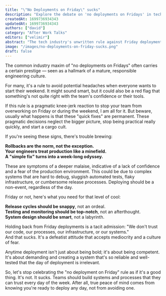 ```yaml
---
title: "\"No Deployments on Friday\" sucks"
description: "Explore the debate on 'no deployments on Fridays' in tech — a sign of caution or a red flag? Unpack the truth behind this rule's impact on engineering culture, team confidence, and system reliability."
createdAt: 1699736934343
updatedAt: 1699736934343
authors: ["david"]
category: "After Work Talks"
editors: ["velimir"]
abstract: "The tech industry's unwritten rule against Friday deployments is often heralded as a mark of a mature engineering culture. This article critically examines the rationale behind this practice, questioning whether it signifies a commendable caution or an alarming lack of trust in systems and processes. Through a detailed analysis, it highlights the potential issues this maxim may mask, such as frequent rollbacks, trepidation around production changes, and protracted problem-solving for seemingly simple fixes. These issues are indicative of deeper systemic problems, such as complex, unmanageable systems, inadequate testing procedures, and fragile infrastructure. The article argues for a paradigm shift towards creating resilient systems and processes that inspire confidence for deployments on any day of the week. It emphasizes the importance of snappy release cycles, impeccable testing and monitoring, and intelligent system design. Rejecting the defeatist attitude inherent in the 'no deployments on Fridays' rule, the article advocates for a competent, bold approach to software deployment, pushing for a culture that values readiness and reliability over rigid risk-avoidance rituals."
image: "/images/no-deployments-on-friday-sucks.png"
draft: false
---
```


The common industry maxim of "no deployments on Fridays" often carries a certain prestige — seen as a hallmark of a mature, responsible engineering culture.

For many, it's a rule to avoid potential headaches when everyone wants to start their weekend. It might sound smart, but it could also be a red flag that something's not quite right with the team's confidence or their tools.

If this rule is a pragmatic knee-jerk reaction to stop your team from overworking on Friday or during the weekend, I am all for it. But beware, usually what happens is that these "quick fixes" are permanent. These pragmatic decisions neglect the bigger picture, stop being practical really quickly, and start a cargo cult.



If you're seeing these signs, there's trouble brewing:  

**Rollbacks are the norm, not the exception.**  
**Your engineers treat production like a minefield.**  
**A "simple fix" turns into a week-long odyssey.**  

These are symptoms of a deeper malaise, indicative of a lack of confidence and a fear of the production environment. This could be due to complex systems that are hard to debug, sluggish automated tests, flaky infrastructure, or cumbersome release processes. Deploying should be a non-event, regardless of the day.



Friday or not, here's what you need for that level of cool:  

**Release cycles should be snappy**, not an ordeal.  
**Testing and monitoring should be top-notch**, not an afterthought.  
**System design should be smart**, not a labyrinth.  


Holding back from Friday deployments is a tacit admission: "We don't trust our code, our processes, our infrastructure, or our systems."  
And that sucks. It's a defeatist attitude that accepts mediocrity and a culture of fear.

Anytime deployment isn't just about being bold; it's about being competent. It's about demanding and creating a system that's so reliable and well-tested that the day of deployment is irrelevant.

So, let's stop celebrating the "no deployment on Friday" rule as if it's a good thing. It's not. It sucks. Teams should build systems and processes that they can trust every day of the week. After all, true peace of mind comes from knowing you're ready to deploy any day, not from avoiding one.
